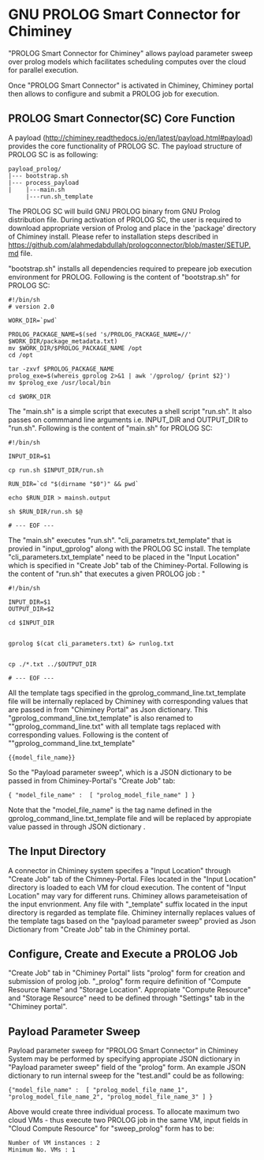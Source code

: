 GNU PROLOG Smart Connector for Chiminey
=======================================

"PROLOG Smart Connector for Chiminey" allows payload parameter sweep over prolog models which facilitates scheduling computes over the cloud for parallel execution.

Once "PROLOG Smart Connector" is activated in Chiminey, Chiminey portal then allows to configure and submit a PROLOG job for execution.

PROLOG Smart Connector(SC) Core Function
-----------------------------------
A payload (http://chiminey.readthedocs.io/en/latest/payload.html#payload) provides the core functionality of PROLOG SC. The payload structure of PROLOG SC is as following:

```
payload_prolog/
|--- bootstrap.sh
|--- process_payload
|    |---main.sh
     |---run.sh_template
```
The PROLOG SC will build GNU PROLOG binary from GNU Prolog distribution file. During activation of PROLOG SC, the user is required to download appropriate version of Prolog and place in the 'package' directory of Chiminey install. Please refer to installation steps described in https://github.com/alahmedabdullah/prologconnector/blob/master/SETUP.md file.

"bootstrap.sh" installs all dependencies required to prepeare job execution environment for PROLOG. Following is the content of "bootstrap.sh" for PROLOG SC:    

```
#!/bin/sh
# version 2.0

WORK_DIR=`pwd`

PROLOG_PACKAGE_NAME=$(sed 's/PROLOG_PACKAGE_NAME=//' $WORK_DIR/package_metadata.txt)
mv $WORK_DIR/$PROLOG_PACKAGE_NAME /opt
cd /opt

tar -zxvf $PROLOG_PACKAGE_NAME
prolog_exe=$(whereis gprolog 2>&1 | awk '/gprolog/ {print $2}')
mv $prolog_exe /usr/local/bin

cd $WORK_DIR
```

The "main.sh" is a simple script that executes a shell script "run.sh". It also passes on commmand line arguments i.e. INPUT_DIR and OUTPUT_DIR to "run.sh". Following is the content of "main.sh" for PROLOG SC:

```
#!/bin/sh

INPUT_DIR=$1

cp run.sh $INPUT_DIR/run.sh

RUN_DIR=`cd "$(dirname "$0")" && pwd`

echo $RUN_DIR > mainsh.output

sh $RUN_DIR/run.sh $@

# --- EOF ---

```
The "main.sh" executes "run.sh". "cli_parametrs.txt_template" that is provied in "input_gprolog" along with the PROLOG SC install. The template "cli_parameters.txt_template" need to be placed in the "Input Location" which is specified in "Create Job" tab of the Chiminey-Portal. Following is the content of "run.sh" that executes a given PROLOG job :
"

```
#!/bin/sh

INPUT_DIR=$1
OUTPUT_DIR=$2

cd $INPUT_DIR


gprolog $(cat cli_parameters.txt) &> runlog.txt


cp ./*.txt ../$OUTPUT_DIR

# --- EOF ---

```
All the template tags specified in  the gprolog_command_line.txt_template file will be internally replaced by Chiminey with corresponding values that are passed in from "Chiminey Portal" as Json dictionary. This "gprolog_command_line.txt_template" is  also renamed to ""gprolog_command_line.txt" with all template tags replaced with corresponding values. Following is the content of ""gprolog_command_line.txt_template" 
```
{{model_file_name}}
```
So the "Payload parameter sweep", which is a JSON dictionary to be passed in from Chiminey-Portal's "Create Job" tab:

```
{ "model_file_name" :  [ "prolog_model_file_name" ] }

```
Note that the "model_file_name" is the tag name defined in the gprolog_command_line.txt_template file and will be replaced by appropiate value passed in through JSON dictionary .

The Input Directory
-------------------
A connector in Chiminey system specifes a "Input Location" through "Create Job" tab of the Chimney-Portal. Files located in the "Input Location" directory is loaded to each VM for cloud execution. The content of "Input Location" may vary for different runs. Chiminey allows parameteisation of the input envrionment. Any file with "_template" suffix located in the input directory is regarded as template file. Chiminey internally replaces values of the template tags based on the "payload parameter sweep" provied as Json Dictionary from "Create Job" tab in the Chiminey portal.

Configure, Create and Execute a PROLOG Job
------------------------------------------
"Create Job" tab in "Chiminey Portal" lists "prolog" form for creation and submission of prolog job. "_prolog" form require definition of "Compute Resource Name" and "Storage Location". Appropiate "Compute Resource" and "Storage Resource" need to be defined  through "Settings" tab in the "Chiminey portal".

Payload Parameter Sweep
-----------------------
Payload parameter sweep for "PROLOG Smart Connector" in Chiminey System may be performed by specifying appropiate JSON dictionary in "Payload parameter sweep" field  of the "prolog" form. An example JSON dictionary to run internal sweep for the "test.andl" could be as following:

```
{"model_file_name" :  [ "prolog_model_file_name_1", "prolog_model_file_name_2", "prolog_model_file_name_3" ] }
``` 
Above would create three individual process. To allocate maximum two cloud VMs - thus execute two PROLOG job in the same VM,  input fields in "Cloud Compute Resource" for "sweep_prolog" form has to be:

```
Number of VM instances : 2
Minimum No. VMs : 1
```
